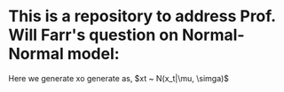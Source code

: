 # This is a repository to address Prof. Will Farr's question on Normal-Normal model:
Here we generate xo generate as, $xt ~ N(x_t|\mu, \simga)$
